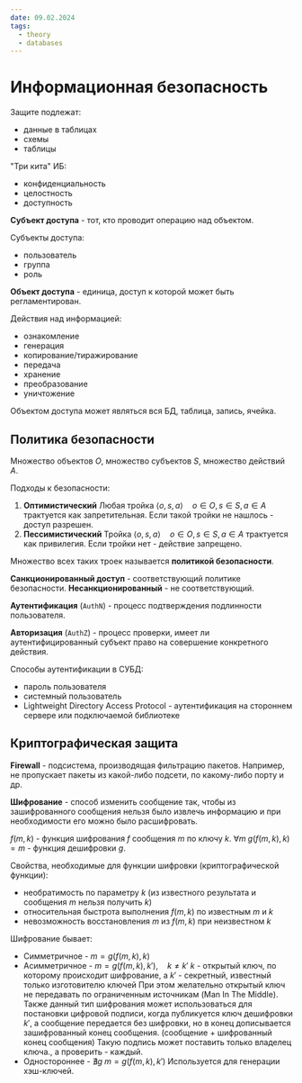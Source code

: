 ```yaml
---
date: 09.02.2024
tags:
  - theory
  - databases
---
```

# Информационная безопасность
Защите подлежат:
- данные в таблицах
- схемы
- таблицы

"Три кита" ИБ:
- конфиденциальность
- целостность
- доступность

**Субъект доступа** - тот, кто проводит операцию над объектом.

Субъекты доступа:
- пользователь
- группа
- роль

**Объект доступа** - единица, доступ к которой может быть регламентирован.

Действия над информацией:
- ознакомление
- генерация
- копирование/тиражирование
- передача
- хранение
- преобразование
- уничтожение

Объектом доступа может являться вся БД, таблица, запись, ячейка.

## Политика безопасности
Множество объектов $O$, множество субъектов $S$, множество действий $A$.

Подходы к безопасности:
1. **Оптимистический**
   Любая тройка $\langle o,s,a\rangle\quad o\in O, s\in S, a\in A$ трактуется как запретительная. Если такой тройки не нашлось - доступ разрешен.
2. **Пессимистический**
   Тройка $\langle o,s,a\rangle\quad o\in O, s\in S, a\in A$ трактуется как привилегия. Если тройки нет - действие запрещено.

Множество всех таких троек называется **политикой безопасности**.

**Санкционированный доступ** - соответствующий политике безопасности. **Несанкционированный** - не соответствующий.

**Аутентификация** (`AuthN`) - процесс подтверждения подлинности пользователя.

**Авторизация** (`AuthZ`) - процесс проверки, имеет ли аутентифицированный субъект право на совершение конкретного действия.

Способы аутентификации в СУБД:
- пароль пользователя
- системный пользователь
- Lightweight Directory Access Protocol - аутентификация на стороннем сервере или подключаемой библиотеке

## Криптографическая защита
**Firewall** - подсистема, производящая фильтрацию пакетов. Например, не пропускает пакеты из какой-либо подсети, по какому-либо порту и др.

**Шифрование** - способ изменить сообщение так, чтобы из зашифрованного сообщения нельзя было извлечь информацию и при необходимости его можно было расшифровать.

$f(m,k)$ - функция шифрования $f$ сообщения $m$ по ключу $k$.
$\forall m \;g(f(m,k),k)=m$ - функция дешифровки $g$.

Свойства, необходимые для функции шифровки (криптографической функции):
- необратимость по параметру $k$ (из известного результата и сообщения $m$ нельзя получить $k$)
- относительная быстрота выполнения $f(m,k)$ по известным $m$ и $k$
- невозможность восстановления $m$ из $f(m,k)$ при неизвестном $k$

Шифрование бывает:
- Симметричное - $m=g(f(m,k),k)$
- Асимметричное - $m=g(f(m,k),k'),\quad k\neq k'$
  $k$ - открытый ключ, по которому происходит шифрование, а $k'$ - секретный, известный только изготовителю ключей
  При этом желательно открытый ключ не передавать по ограниченным источникам (Man In The Middle).
  Также данный тип шифрования может использоваться для постановки цифровой подписи, когда публикуется ключ дешифровки $k'$, а сообщение передается без шифровки, но в конец дописывается зашифрованный конец сообщения. (сообщение + шифрованный конец сообщения) Такую подпись может поставить только владелец ключа., а проверить - каждый.
- Одностороннее - $\nexists g\; m=g(f(m,k),k')$
  Используется для генерации хэш-ключей.

